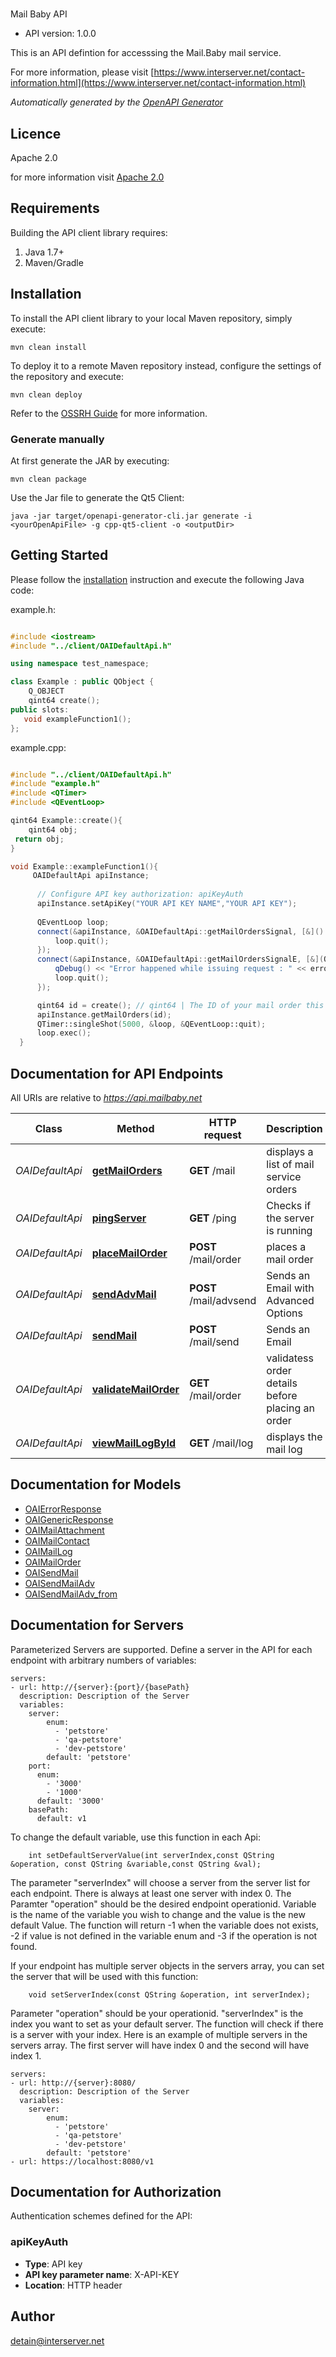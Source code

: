 # 

Mail Baby API

- API version: 1.0.0

This is an API defintion for accesssing the Mail.Baby mail service.

  For more information, please visit [https://www.interserver.net/contact-information.html](https://www.interserver.net/contact-information.html)

*Automatically generated by the [OpenAPI Generator](https://openapi-generator.tech)*

## Licence

Apache 2.0

for more information visit [Apache 2.0](http://www.apache.org/licenses/LICENSE-2.0.html)

## Requirements

Building the API client library requires:

1. Java 1.7+
2. Maven/Gradle

## Installation

To install the API client library to your local Maven repository, simply execute:

```shell
mvn clean install
```

To deploy it to a remote Maven repository instead, configure the settings of the repository and execute:

```shell
mvn clean deploy
```

Refer to the [OSSRH Guide](http://central.sonatype.org/pages/ossrh-guide.html) for more information.

### Generate manually

At first generate the JAR by executing:

```shell
mvn clean package
```

Use the Jar file to generate the Qt5 Client:

```shell
java -jar target/openapi-generator-cli.jar generate -i <yourOpenApiFile> -g cpp-qt5-client -o <outputDir>
```

## Getting Started

Please follow the [installation](#installation) instruction and execute the following Java code:

example.h:

```c++

#include <iostream>
#include "../client/OAIDefaultApi.h"

using namespace test_namespace;

class Example : public QObject {
    Q_OBJECT
    qint64 create();
public slots:
   void exampleFunction1();
};

```
example.cpp:

```c++

#include "../client/OAIDefaultApi.h"
#include "example.h"
#include <QTimer>
#include <QEventLoop> 

qint64 Example::create(){
    qint64 obj;
 return obj;
}

void Example::exampleFunction1(){
     OAIDefaultApi apiInstance;
     
      // Configure API key authorization: apiKeyAuth
      apiInstance.setApiKey("YOUR API KEY NAME","YOUR API KEY");
        
      QEventLoop loop;
      connect(&apiInstance, &OAIDefaultApi::getMailOrdersSignal, [&]() {
          loop.quit();
      });
      connect(&apiInstance, &OAIDefaultApi::getMailOrdersSignalE, [&](QNetworkReply::NetworkError, QString error_str) {
          qDebug() << "Error happened while issuing request : " << error_str;
          loop.quit();
      });

      qint64 id = create(); // qint64 | The ID of your mail order this will be sent through.
      apiInstance.getMailOrders(id);
      QTimer::singleShot(5000, &loop, &QEventLoop::quit);
      loop.exec();
  }

```

## Documentation for API Endpoints

All URIs are relative to *https://api.mailbaby.net*

Class | Method | HTTP request | Description
------------ | ------------- | ------------- | -------------
*OAIDefaultApi* | [**getMailOrders**](OAIDefaultApi.md#getMailOrders) | **GET** /mail | displays a list of mail service orders
*OAIDefaultApi* | [**pingServer**](OAIDefaultApi.md#pingServer) | **GET** /ping | Checks if the server is running
*OAIDefaultApi* | [**placeMailOrder**](OAIDefaultApi.md#placeMailOrder) | **POST** /mail/order | places a mail order
*OAIDefaultApi* | [**sendAdvMail**](OAIDefaultApi.md#sendAdvMail) | **POST** /mail/advsend | Sends an Email with Advanced Options
*OAIDefaultApi* | [**sendMail**](OAIDefaultApi.md#sendMail) | **POST** /mail/send | Sends an Email
*OAIDefaultApi* | [**validateMailOrder**](OAIDefaultApi.md#validateMailOrder) | **GET** /mail/order | validatess order details before placing an order
*OAIDefaultApi* | [**viewMailLogById**](OAIDefaultApi.md#viewMailLogById) | **GET** /mail/log | displays the mail log


## Documentation for Models

 - [OAIErrorResponse](OAIErrorResponse.md)
 - [OAIGenericResponse](OAIGenericResponse.md)
 - [OAIMailAttachment](OAIMailAttachment.md)
 - [OAIMailContact](OAIMailContact.md)
 - [OAIMailLog](OAIMailLog.md)
 - [OAIMailOrder](OAIMailOrder.md)
 - [OAISendMail](OAISendMail.md)
 - [OAISendMailAdv](OAISendMailAdv.md)
 - [OAISendMailAdv_from](OAISendMailAdv_from.md)


## Documentation for Servers

Parameterized Servers are supported. Define a server in the API for each endpoint with arbitrary numbers of variables: 

```
servers:
- url: http://{server}:{port}/{basePath}
  description: Description of the Server
  variables:
    server:
        enum:
          - 'petstore'
          - 'qa-petstore'
          - 'dev-petstore'
        default: 'petstore'
    port:
      enum:
        - '3000'
        - '1000'
      default: '3000'
    basePath:
      default: v1
```
To change the default variable, use this function in each Api:
```
    int setDefaultServerValue(int serverIndex,const QString &operation, const QString &variable,const QString &val);
```
The parameter "serverIndex" will choose a server from the server list for each endpoint. There is always at least one server with index 0. The Paramter "operation" should be the desired endpoint operationid. 
Variable is the name of the variable you wish to change and the value is the new default Value.
The function will return -1 when the variable does not exists, -2 if value is not defined in the variable enum and -3 if the operation is not found.

If your endpoint has multiple server objects in the servers array, you can set the server that will be used with this function:
```
    void setServerIndex(const QString &operation, int serverIndex);
```
Parameter "operation" should be your operationid. "serverIndex" is the index you want to set as your default server. The function will check if there is a server with your index.
Here is an example of multiple servers in the servers array. The first server will have index 0 and the second will have index 1.
```
servers:
- url: http://{server}:8080/
  description: Description of the Server
  variables:
    server:
        enum:
          - 'petstore'
          - 'qa-petstore'
          - 'dev-petstore'
        default: 'petstore'
- url: https://localhost:8080/v1
```


## Documentation for Authorization

Authentication schemes defined for the API:
### apiKeyAuth


- **Type**: API key
- **API key parameter name**: X-API-KEY
- **Location**: HTTP header


## Author

detain@interserver.net

